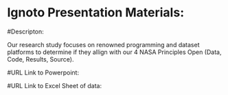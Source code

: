 # Ignoto Presentation Materials: 

#Descripton: 

Our research study focuses on renowned programming and dataset platforms to determine if they allign with our 4 NASA Principles Open (Data, Code, Results, Source). 


#URL Link to Powerpoint: 


#URL Link to Excel Sheet of data: 


